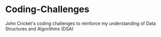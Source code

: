# Coding-Challenges
John Cricket's coding challenges to reinforce my understanding of Data Structures and Algorithms (DSA)
